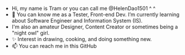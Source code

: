 - Hi, my name is Tram or you can call me @HelenDao1501 ^ ^
- 👀 You can know me as a Tester, Front-end Dev. I’m currently learning about Software Engineer and Information System (IS).
- I'm also an amateur Designer, Content Creator or sometimes being a "night owl" girl.
- ✨ Interest in drawing, cooking, and doing something new.
- 📫 You can reach me in this GitHub
<!---
HelenDao1501/HelenDao1501 is a ✨ special ✨ repository because its `README.md` (this file) appears on your GitHub profile.
You can click the Preview link to take a look at your changes.
--->
